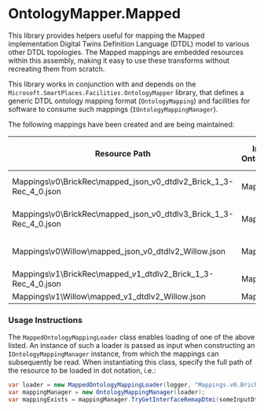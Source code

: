 # OntologyMapper.Mapped

This library provides helpers useful for mapping the Mapped implementation Digital Twins Definition Language (DTDL) model to various other DTDL topologies. The Mapped mappings are embedded resources within this assembly, making it easy to use these transforms without recreating them from scratch.

This library works in conjunction with and depends on the `Microsoft.SmartPlaces.Facilities.OntologyMapper` library, that defines a generic DTDL ontology mapping format (`OntologyMapping`) and facilities for software to consume such mappings (`IOntologyMappingManager`).

The following mappings have been created and are being maintained:

| Resource Path | Input Ontologies | Input DTDL Version | Output Ontologies | Output DTDL Version | Notes |
| --- | --- | --- | --- | --- | --- |
| Mappings\v0\BrickRec\mapped_json_v0_dtdlv2_Brick_1_3-Rec_4_0.json | Mapped | V0 (not strict DTDL compliance) | Brick 1.3, Rec 4.0 | v2 | Deprecated |
| Mappings\v0\BrickRec\mapped_json_v0_dtdlv3_Brick_1_3-Rec_4_0.json | Mapped | V0 (not strict DTDL compliance) | Brick 1.3, Rec 4.0 | v3 | Deprecated |
| Mappings\v0\Willow\mapped_json_v0_dtdlv2_Willow.json | Mapped | V0 (not strict DTDL compliance) | Willow | v2 | Deprecated |
| Mappings\v1\BrickRec\mapped_v1_dtdlv2_Brick_1_3-Rec_4_0.json | Mapped | V3 | Brick 1.3, Rec 4.0 | v2 | |
| Mappings\v1\Willow\mapped_v1_dtdlv2_Willow.json | Mapped | V3 | Willow | v2 | |

### Usage Instructions

The `MappedOntologyMappingLoader` class enables loading of one of the above listed. An instance of such a loader is passed as input when constructing an `IOntologyMappingManager` instance, from which the mappings can subsequently be read. When instantiating this class, specify the full path of the resource to be loaded in dot notation, i.e.:

``` csharp
var loader = new MappedOntologyMappingLoader(logger, "Mappings.v0.BrickRec.mapped_json_v0_dtdlv2_Brick_1_3-REC_4_0.json");
var mappingManager = new OntologyMappingManager(loader);
var mappingExists = mappingManager.TryGetInterfaceRemapDtmi(someInputDtmi, someOutputDtmi);
```